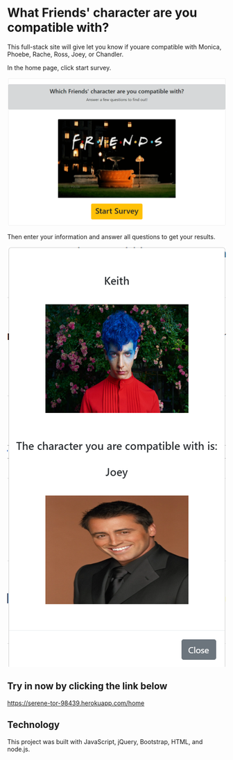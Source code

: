# What Friends' character are you compatible with?

This full-stack site will give let you know if youare compatible with Monica, Phoebe, Rache, Ross, Joey, or Chandler.

In the home page, click start survey.

![IHome Page](app/public/images/home.png)

Then enter your information and answer all questions to get your results.

![IHome Page](app/public/images/surveyResults.png)

## Try in now by clicking the link below
https://serene-tor-98439.herokuapp.com/home

## Technology
This project was built with JavaScript, jQuery, Bootstrap, HTML, and node.js.
